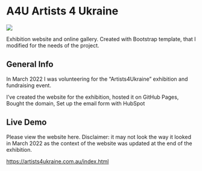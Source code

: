 # A4U Artists 4 Ukraine

<img src="https://ik.imagekit.io/stcl/github/Screen_Shot_2022-10-08_at_8.09.00_pm_ovH0I_V7-.png?ik-sdk-version=javascript-1.4.3&updatedAt=1665303149121">

Exhibition website and online gallery.
Created with Bootstrap template, that I modified for the needs of the project.


## General Info
In March 2022 I was volunteering for the “Artists4Ukraine” exhibition and fundraising event.

I’ve created the website for the exhibition, 
hosted it on GitHub Pages,
Bought the domain, 
Set up the email form with HubSpot


## Live Demo

Please view the website here. Disclaimer: it may not look the way it looked in March 2022 as the context of the website was updated at the end of the exhibition. 

https://artists4ukraine.com.au/index.html




